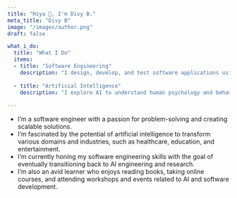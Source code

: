 ```yaml
---
title: "Hiya 👋, I'm Divy B."
meta_title: "Divy B"
image: "/images/author.png"
draft: false

what_i_do:
  title: "What I Do"
  items:
  - title: "Software Engineering"
    description: "I design, develop, and test software applications using various technologies and frameworks, such as Python, Django, React, and AWS."
  
  - title: "Artificial Intelligence"
    description: "I explore AI to understand human psychology and behavior, and to create intelligent systems that can help solve real-world problems."
  
---
```


- I’m a software engineer with a passion for problem-solving and creating scalable solutions.
- I’m fascinated by the potential of artificial intelligence to transform various domains and industries, such as healthcare, education, and entertainment.
- I’m currently honing my software engineering skills with the goal of eventually transitioning back to AI engineering and research.
- I’m also an avid learner who enjoys reading books, taking online courses, and attending workshops and events related to AI and software development.
